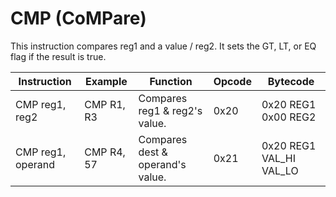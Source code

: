 # CMP (CoMPare)

This instruction compares reg1 and a value / reg2. It sets the GT, LT, or EQ flag if the result is true.

| Instruction        | Example    | Function                           | Opcode | Bytecode                |
| ------------------ | ---------- | ---------------------------------- | ------ | ----------------------- |
| CMP reg1, reg2     | CMP R1, R3 | Compares reg1 & reg2's value.      | 0x20   | 0x20 REG1 0x00 REG2     |
| CMP reg1, operand  | CMP R4, 57 | Compares dest & operand's value.   | 0x21   | 0x20 REG1 VAL_HI VAL_LO |
